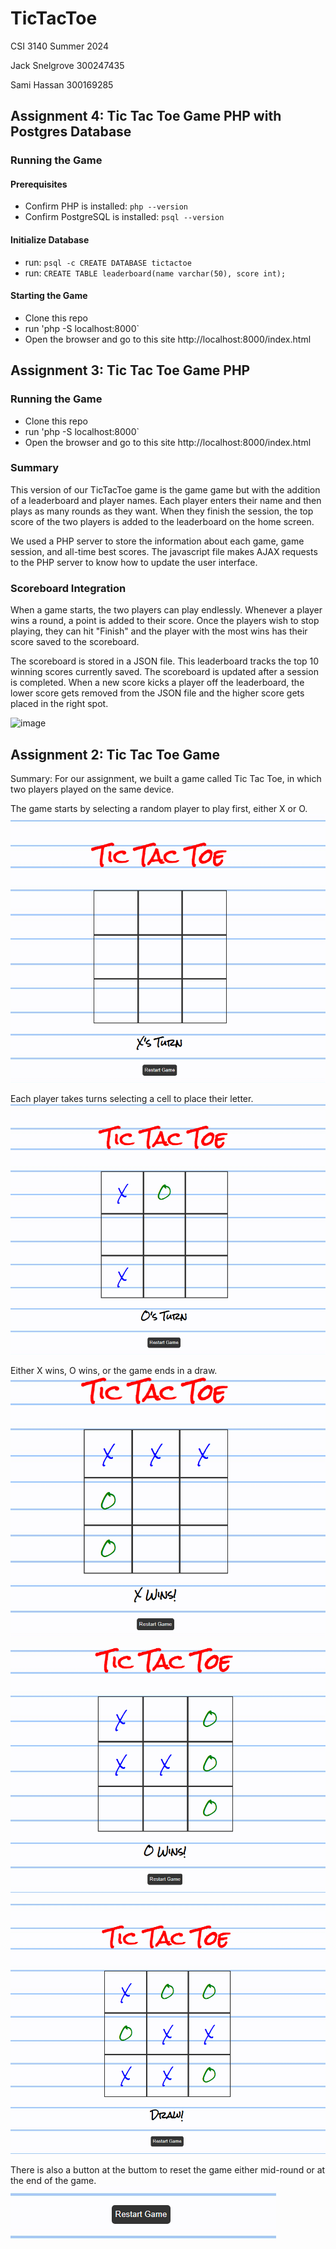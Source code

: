 # TicTacToe
CSI 3140 Summer 2024

Jack Snelgrove 300247435

Sami Hassan 300169285

## Assignment 4: Tic Tac Toe Game PHP with Postgres Database

### Running the Game
#### Prerequisites
- Confirm PHP is installed: `php --version`
- Confirm PostgreSQL is installed: `psql --version`

#### Initialize Database
- run: `psql -c CREATE DATABASE tictactoe`
- run: `CREATE TABLE leaderboard(name varchar(50), score int);`

#### Starting the Game
- Clone this repo
- run 'php -S localhost:8000`
- Open the browser and go to this site http://localhost:8000/index.html


## Assignment 3: Tic Tac Toe Game PHP

### Running the Game
- Clone this repo
- run 'php -S localhost:8000`
- Open the browser and go to this site http://localhost:8000/index.html

### Summary
This version of our TicTacToe game is the game game but with the addition of a leaderboard and player names. 
Each player enters their name and then plays as many rounds as they want. When they finish the session, the top score of the two players is added to the leaderboard on the home screen.

We used a PHP server to store the information about each game, game session, and all-time best scores. The javascript file makes AJAX requests to the PHP server to know how to update the user interface. 

### Scoreboard Integration
When a game starts, the two players can play endlessly. Whenever a player wins a round, a point is added to their score. 
Once the players wish to stop playing, they can hit "Finish" and the player with the most wins has their score saved to the scoreboard. 

The scoreboard is stored in a JSON file. This leaderboard tracks the top 10 winning scores currently saved. The scoreboard is updated after a session is completed. When a new score kicks a player off the leaderboard, the lower score gets removed from the JSON file and the higher score gets placed in the right spot.

![image](https://github.com/user-attachments/assets/c87da734-38bd-4761-a7fd-6f8adcbeb186)

## Assignment 2: Tic Tac Toe Game

Summary:
For our assignment, we built a game called Tic Tac Toe, in which two players played on the same device.

The game starts by selecting a random player to play first, either X or O.
![alt text](./docs/design_system/s1.png)

Each player takes turns selecting a cell to place their letter.
![alt text](./docs/design_system/s2.png)

Either X wins, O wins, or the game ends in a draw.\
![alt text](./docs/design_system/xwin.png)

![alt text](./docs/design_system/owin.png)

![alt text](./docs/design_system/draw.png)

There is also a button at the buttom to reset the game either mid-round or at the end of the game.
![alt text](./docs/design_system/button.png)
